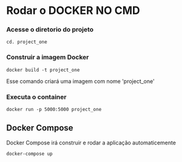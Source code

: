 # Rodar o DOCKER NO CMD

### Acesse o diretorio do projeto


```
cd. project_one
```

### Construir a imagem Docker

```
docker build -t project_one
```
Esse comando criará uma imagem com nome 'project_one'

### Executa o container

```
docker run -p 5000:5000 project_one
```

## Docker Compose

Docker Compose irá construir e rodar a aplicação automaticemente

```
docker-compose up
```
